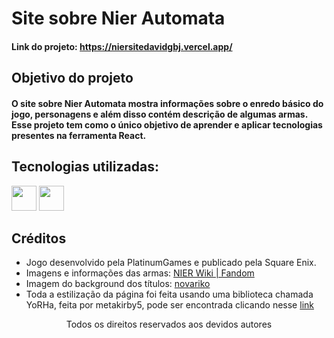 # Site sobre Nier Automata
#### Link do projeto: https://niersitedavidgbj.vercel.app/
## Objetivo do projeto
#### O site sobre Nier Automata mostra informações sobre o enredo básico do jogo, personagens e além disso contém descrição de algumas armas. Esse projeto tem como o único objetivo de aprender e aplicar tecnologias presentes na ferramenta React.
## Tecnologias utilizadas:
<div>
<img src="https://cdn.jsdelivr.net/gh/devicons/devicon/icons/react/react-original-wordmark.svg" width="40" height="40"/>
<img src="https://cdn.jsdelivr.net/gh/devicons/devicon/icons/javascript/javascript-original.svg" width="40" height="40"/>
</div>

## Créditos
- Jogo desenvolvido pela PlatinumGames e publicado pela Square Enix.
- Imagens e informações das armas: [NIER Wiki | Fandom](https://nier.fandom.com/wiki/NIER_Wiki)
- Imagem do background dos títulos: [novariko](https://www.deviantart.com/novariko/art/Nier-Automata-Menu-BG-705350454)
- Toda a estilização da página foi feita usando uma biblioteca chamada YoRHa, feita por metakirby5, pode ser encontrada clicando nesse [link](https://www.npmjs.com/package/yorha)

<p align="center">
Todos os direitos reservados aos devidos autores
</p>
